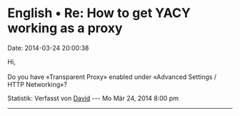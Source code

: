 English • Re: How to get YACY working as a proxy
================================================

Date: 2014-03-24 20:00:38

Hi,\
\
Do you have «Transparent Proxy» enabled under «Advanced Settings / HTTP
Networking»?

Statistik: Verfasst von
[David](http://forum.yacy-websuche.de/memberlist.php?mode=viewprofile&u=8887)
--- Mo Mär 24, 2014 8:00 pm

------------------------------------------------------------------------
